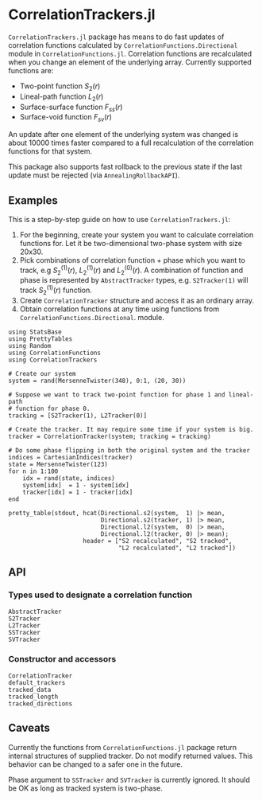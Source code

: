 # CorrelationTrackers.jl

`CorrelationTrackers.jl` package has means to do fast updates of correlation
functions calculated by `CorrelationFunctions.Directional` module in
`CorrelationFunctions.jl`. Correlation functions are recalculated when you
change an element of the underlying array. Currently supported functions are:

* Two-point function $S_2(r)$
* Lineal-path function $L_2(r)$
* Surface-surface function $F_{ss}(r)$
* Surface-void function $F_{sv}(r)$

An update after one element of the underlying system was changed is about 10000
times faster compared to a full recalculation of the correlation functions for
that system.

This package also supports fast rollback to the previous state if the last
update must be rejected (via `AnnealingRollbackAPI`).

## Examples

This is a step-by-step guide on how to use `CorrelationTrackers.jl`:

1. For the beginning, create your system you want to calculate correlation
   functions for. Let it be two-dimensional two-phase system with size 20x30.
2. Pick combinations of correlation function + phase which you want to track,
   e.g $S_2^{(1)}(r)$, $L_2^{(1)}(r)$ and $L_2^{(0)}(r)$. A combination of
   function and phase is represented by `AbstractTracker` types,
   e.g. `S2Tracker(1)` will track $S_2^{(1)}(r)$ function.
3. Create `CorrelationTracker` structure and access it as an ordinary array.
4. Obtain correlation functions at any time using functions from
   `CorrelationFunctions.Directional`. module.

```@example
using StatsBase
using PrettyTables
using Random
using CorrelationFunctions
using CorrelationTrackers

# Create our system
system = rand(MersenneTwister(348), 0:1, (20, 30))

# Suppose we want to track two-point function for phase 1 and lineal-path
# function for phase 0.
tracking = [S2Tracker(1), L2Tracker(0)]

# Create the tracker. It may require some time if your system is big.
tracker = CorrelationTracker(system; tracking = tracking)

# Do some phase flipping in both the original system and the tracker
indices = CartesianIndices(tracker)
state = MersenneTwister(123)
for n in 1:100
    idx = rand(state, indices)
    system[idx]  = 1 - system[idx]
    tracker[idx] = 1 - tracker[idx]
end

pretty_table(stdout, hcat(Directional.s2(system,  1) |> mean,
                          Directional.s2(tracker, 1) |> mean,
                          Directional.l2(system,  0) |> mean,
                          Directional.l2(tracker, 0) |> mean);
                     header = ["S2 recalculated", "S2 tracked",
                               "L2 recalculated", "L2 tracked"])
```

## API

### Types used to designate a correlation function

```@docs
AbstractTracker
S2Tracker
L2Tracker
SSTracker
SVTracker
```

### Constructor and accessors

```@docs
CorrelationTracker
default_trackers
tracked_data
tracked_length
tracked_directions
```

## Caveats

Currently the functions from `CorrelationFunctions.jl` package return internal
structures of supplied tracker. Do not modify returned values. This behavior can
be changed to a safer one in the future.

Phase argument to `SSTracker` and `SVTracker` is currently ignored. It should be
OK as long as tracked system is two-phase.
